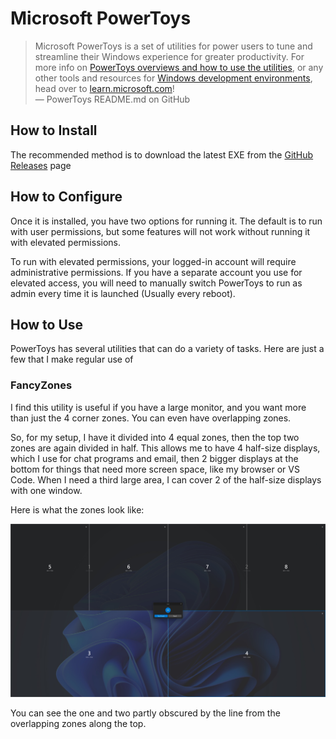 # Microsoft PowerToys

> Microsoft PowerToys is a set of utilities for power users to tune and streamline their Windows experience for greater productivity. For more info on [PowerToys overviews and how to use the utilities](https://aka.ms/powertoys-docs), or any other tools and resources for [Windows development environments](https://learn.microsoft.com/windows/dev-environment/overview), head over to [learn.microsoft.com](https://aka.ms/powertoys-docs)!  
> &mdash; PowerToys README.md on GitHub

## How to Install

The recommended method is to download the latest EXE from the [GitHub Releases](https://github.com/microsoft/PowerToys/releases) page

## How to Configure

Once it is installed, you have two options for running it. The default is to run with user permissions, but some features will not work without running it with elevated permissions.

To run with elevated permissions, your logged-in account will require administrative permissions. If you have a separate account you use for elevated access, you will need to manually switch PowerToys to run as admin every time it is launched (Usually every reboot).

## How to Use

PowerToys has several utilities that can do a variety of tasks. Here are just a few that I make regular use of

### FancyZones

I find this utility is useful if you have a large monitor, and you want more than just the 4 corner zones. You can even have overlapping zones.

So, for my setup, I have it divided into 4 equal zones, then the top two zones are again divided in half. This allows me to have 4 half-size displays, which I use for chat programs and email, then 2 bigger displays at the bottom for things that need more screen space, like my browser or VS Code. When I need a third large area, I can cover 2 of the half-size displays with one window.

Here is what the zones look like:

![FancyZones Example](../Resources/u4z6eBt5ty.jpg)

You can see the one and two partly obscured by the line from the overlapping zones along the top.
